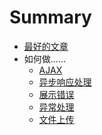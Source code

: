 # Summary

* [最好的文章](best_practices.md)
* 如何做……
  * [AJAX](ajax.md)
  * [异步响应处理](asynchronous_actions.md)
  * [展示错误](display_errors.md)
  * [异常处理](exception_handling.md)　
  * [文件上传](file_uploads.md)

